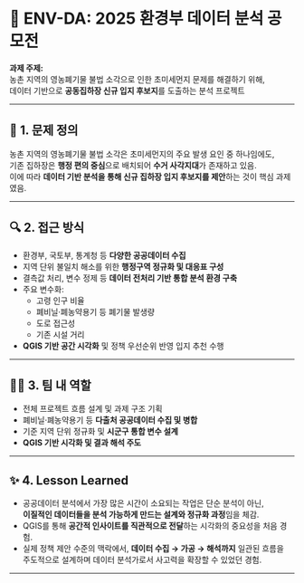 # 🌿 ENV-DA: 2025 환경부 데이터 분석 공모전

**과제 주제:**  
농촌 지역의 영농폐기물 불법 소각으로 인한 초미세먼지 문제를 해결하기 위해,  
데이터 기반으로 **공동집하장 신규 입지 후보지**를 도출하는 분석 프로젝트

---

## 🧩 1. 문제 정의

농촌 지역의 영농폐기물 불법 소각은 초미세먼지의 주요 발생 요인 중 하나임에도,  
기존 집하장은 **행정 편의 중심**으로 배치되어 **수거 사각지대**가 존재하고 있음.  
이에 따라 **데이터 기반 분석을 통해 신규 집하장 입지 후보지를 제안**하는 것이 핵심 과제였음.

---

## 🔍 2. 접근 방식

- 환경부, 국토부, 통계청 등 **다양한 공공데이터 수집**
- 지역 단위 불일치 해소를 위한 **행정구역 정규화 및 대응표 구성**
- 결측값 처리, 변수 정제 등 **데이터 전처리 기반 통합 분석 환경 구축**
- 주요 변수화:
  - 고령 인구 비율
  - 폐비닐·폐농약용기 등 폐기물 발생량
  - 도로 접근성
  - 기존 시설 거리
- **QGIS 기반 공간 시각화** 및 정책 우선순위 반영 입지 추천 수행

---

## 👨‍💻 3. 팀 내 역할

- 전체 프로젝트 흐름 설계 및 과제 구조 기획
- 폐비닐·폐농약용기 등 **다출처 공공데이터 수집 및 병합**
- 기준 지역 단위 정규화 및 **시군구 통합 변수 설계**
- **QGIS 기반 시각화 및 결과 해석 주도**

---

## ✨ 4. Lesson Learned

- 공공데이터 분석에서 가장 많은 시간이 소요되는 작업은 단순 분석이 아닌,  
  **이질적인 데이터들을 분석 가능하게 만드는 설계와 정규화 과정**임을 체감.
- QGIS를 통해 **공간적 인사이트를 직관적으로 전달**하는 시각화의 중요성을 처음 경험.
- 실제 정책 제안 수준의 맥락에서, **데이터 수집 → 가공 → 해석까지** 일관된 흐름을  
  주도적으로 설계하며 데이터 분석가로서 사고력을 확장할 수 있었던 경험.

---

